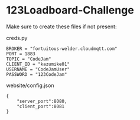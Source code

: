 # 123Loadboard-Challenge

Make sure to create these files if not present:

creds.py

```
BROKER = "fortuitous-welder.cloudmqtt.com"
PORT = 1883
TOPIC = "CodeJam"
CLIENT_ID = "kazumike01"
USERNAME = "CodeJamUser"
PASSWORD = "123CodeJam"
```

website/config.json

```
{
    "server_port":8080,
    "client_port":8081
}
```
